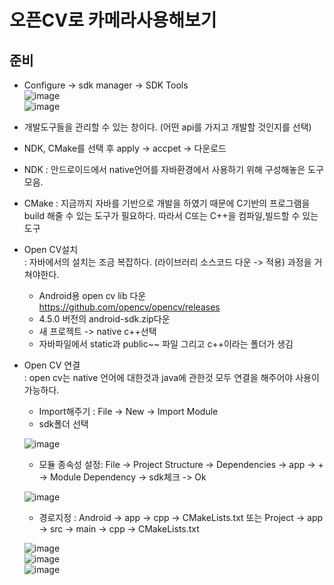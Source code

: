 # 오픈CV로 카메라사용해보기
## 준비
- Configure -> sdk manager -> SDK Tools\
![image](https://user-images.githubusercontent.com/70633080/108461614-5d52eb00-72be-11eb-968e-a915dd4cf322.png)\
![image](https://user-images.githubusercontent.com/70633080/108461713-90957a00-72be-11eb-8d7a-3bcfa7e262f8.png)
- 개발도구들을 관리할 수 있는 창이다. (어떤 api를 가지고 개발할 것인지를 선택)
- NDK, CMake를 선택 후 apply -> accpet -> 다운로드
- NDK : 안드로이드에서 native언어를 자바환경에서 사용하기 위해 구성해놓은 도구 모음.
- CMake : 지금까지 자바를 기반으로 개발을 하였기 때문에 C기반의 프로그램을 build 해줄 수 있는 도구가 필요하다. 따라서 C또는 C++을 컴파일,빌드할 수 있는 도구

- Open CV설치\
: 자바에서의 설치는 조금 복잡하다. (라이브러리 소스코드 다운 -> 적용) 과정을 거쳐야한다.
  - Android용 open cv lib 다운 <https://github.com/opencv/opencv/releases>
  - 4.5.0 버전의 android-sdk.zip다운
  - 새 프로젝트 -> native c++선택
  - 자바파일에서 static과 public~~ 파일 그리고 c++이라는 폴더가 생김
- Open CV 연결\
: open cv는 native 언어에 대한것과 java에 관한것 모두 연결을 해주어야 사용이 가능하다.
  - Import해주기 : File -> New -> Import Module
  - sdk폴더 선택
  
  ![image](https://user-images.githubusercontent.com/70633080/108473013-d0fdf380-72d0-11eb-8e08-96d8b1b1249f.png)
  - 모듈 종속성 설정:  File -> Project Structure -> Dependencies -> app -> + -> Module Dependency -> sdk체크 -> Ok
  
  ![image](https://user-images.githubusercontent.com/70633080/108473378-4bc70e80-72d1-11eb-987c-c42ce61ce0fc.png)
  - 경로지정 : Android -> app -> cpp -> CMakeLists.txt  또는 Project -> app -> src -> main -> cpp -> CMakeLists.txt
  
  ![image](https://user-images.githubusercontent.com/70633080/108473486-7022eb00-72d1-11eb-942d-55f8701cf77d.png)\
  ![image](https://user-images.githubusercontent.com/70633080/108474022-225ab280-72d2-11eb-9995-28a878e5b1d5.png)\
  ![image](https://user-images.githubusercontent.com/70633080/108474091-3d2d2700-72d2-11eb-8f54-8147e3b63304.png)
  
#
